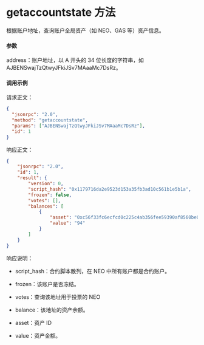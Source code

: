 # getaccountstate 方法

根据账户地址，查询账户全局资产（如 NEO、GAS 等）资产信息。

#### 参数

address：账户地址，以 A 开头的 34 位长度的字符串，如 AJBENSwajTzQtwyJFkiJSv7MAaaMc7DsRz。

#### 调用示例

请求正文：

```json
{
  "jsonrpc": "2.0",
  "method": "getaccountstate",
  "params": ["AJBENSwajTzQtwyJFkiJSv7MAaaMc7DsRz"],
  "id": 1
}
```

响应正文：

```json
{
    "jsonrpc": "2.0",
    "id": 1,
    "result": {
        "version": 0,
        "script_hash": "0x1179716da2e9523d153a35fb3ad10c561b1e5b1a",
        "frozen": false,
        "votes": [],
        "balances": [
            {
                "asset": "0xc56f33fc6ecfcd0c225c4ab356fee59390af8560be0e930faebe74a6daff7c9b",
                "value": "94"
            }
        ]
    }
}
```

响应说明：

- script_hash：合约脚本散列，在 NEO 中所有账户都是合约账户。

- frozen：该账户是否冻结。

- votes：查询该地址用于投票的 NEO

- balance：该地址的资产余额。

- asset：资产 ID

- value：资产金额。



